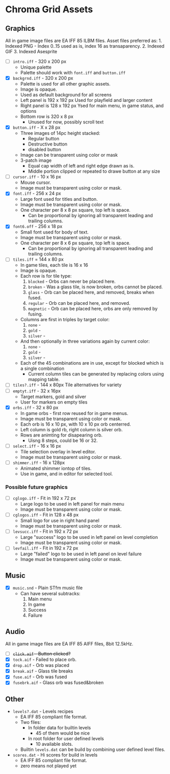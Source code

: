 # Chroma Grid Assets

## Graphics

All in game image files are EA IFF 85 ILBM files. Asset files preferred as:
    1. Indexed PNG - Index 0..15 used as is, index 16 as transaparency.
    2. Indexed GIF
    3. Indexed Asesprite

* [ ] `intro.iff` - 320 x 200 px
    * Unique palette
    * Palette should work with `font.iff` and `button.iff`
* [x] `backgrnd.iff` - 320 x 200 px
    * Palette is used for all other graphic assets.
    * Image is opaque.
    * Used as default background for all screens
    * Left panel is 192 x 192 px
        Used for playfield and larger content
    * Right panel is 128 x 192 px
        Ysed for main menu, in game status, and options
    * Bottom row is 320 x 8 px
        * Unused for now, possibly scroll text
* [x] `button.iff` - X x 28 px
    * Three images of 14pc height stacked:
        * Regular button
        * Destructive button
        * disabled button
    * Image can be transparent using color or mask
    * 3-patch image
        * Equal cap width of left and right edge drawn as is.
        * Middle portion clipped or repeated to drawe button at any size
* [ ] `cursor.iff` - 10 x 16 px
    * Mouse cursor.
    * Image must be transparent using color or mask.
* [x] `font.iff` - 256 x 24 px
    * Large font used for titles and button.
    * Image must be transparent using color or mask.
    * One character per 8 x 8 px square, top left is space.
        * Can be proportional by ignoring all transparent leading and trailing columns.
* [x] `font6.off` - 256 x 18 px
    * Small font used for body of text.
    * Image must be transparent using color or mask.
    * One character per 8 x 6 px square, top left is space.
        * Can be proportional by ignoring all transparent leading and trailing columns.
* [ ] `tiles.iff` = 144 x 80 px
    * In game tiles, each tile is 16 x 16
    * Image is opaque.
    * Each row is for tile type:
        1. `blocked` - Orbs can never be placed here.
        2. `broken` - Was a glass tile, is now broken, orbs cannot be placed.
        3. `glass` - Orb can be placed here, and removed, breaks when fused.
        4. `regular` - Orb can be placed here, and removed.
        5. `magnetic` - Orb can be placed here, orbs are only removed by fusing.
    * Columns are first in triples by target color:
        1. `none` -
        2. `gold` -
        3. `silver` -
    * And then optionally in three variations again by current color:
        1. `none` -
        2. `gold` -
        3. `silver` -
    * Each of the 45 combinations are in use, except for blocked which is a single combination
        * Current column tiles can be generated by replacing colors using mapping table.
* [ ] `tiles?.iff` - 144 x 80px
    Tile alternatives for variety
* [ ] `emptyt.iff` - 32 x 16px
    * Target markers, gold and silver
    * User for markers on empty tiles
* [x] `orbs.iff` - 32 x 80 px
    * In game orbs - first row reused for in game menus.
    * Image must be transparent using color or mask.
    * Each orb is 16 x 10 px, with 10 x 10 px orb centerred.
    * Left column is gold rb, right column is silver orb.
    * Rows are animting for disapearing orb.
        * Uisng 8 steps, could be 16 or 32.
* [ ] `select.iff` - 16 x 16 px
    * Tile selection overlay in level editor.
    * Image must be transparent using color or mask.
* [ ] `shimmer.iff` - 16 x 128px
    * Animated shimmer iontop of tiles.
    * Use in game, and in editor for selected tool.
    
### Possible future graphics

* [ ] `cglogo.iff` - Fit in 192 x 72 px
    * Large logo to be used in left panel for main menu
    * Image must be transparent using color or mask.
* [ ] `cglogos.iff` - Fit in 128 x 48 px
    * Small logo for use in right hand panel
    * Image must be transparent using color or mask.
* [ ] `levsucc.iff` - Fit in 192 x 72 px
    * Large "success" logo to be used in left panel on level completion
    * Image must be transparent using color or mask.
* [ ] `levfail.iff` - Fit in 192 x 72 px
    * Large "failed" logo to be used in left panel on level failure
    * Image must be transparent using color or mask.

## Music

* [x] `music.snd` - Plain STfm music file
    * Can have several subtracks:
        1. Main menu
        2. In game
        3. Success
        4. Failure

## Audio

All in game image files are EA IFF 85 AIFF files, 8bit 12.5kHz.

* [ ] ~~`click.aif` - Button clicked?~~
* [x] `tock.aif` - Failed to place orb.
* [x] `drop.aif` - Orb was placed
* [x] `break.aif` - Glass tile breaks
* [x] `fuse.aif` - Orb was fused
* [x] `fusebrk.aif` - Glass orb was fused&broken

## Other

* `levels?.dat` - Levels recipes
    * EA IFF 85 compliant file format.
    * Two files:
        * In folder data for builtin levels
            * 45 of them would be nice
        * In root folder for user defined levels
            * 10 available slots.
    * Builtin `levels.dat` can be build by combining user defined level files.
* `scores.dat` - Hi scores for build in levels
    * EA IFF 85 compliant file format.
    * zero means not played yet
